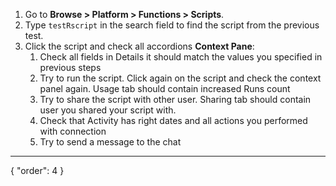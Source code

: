 1. Go to **Browse > Platform > Functions > Scripts**.
2. Type `testRscript` in the search field to find the script from the previous test.
3. Click the script and check all accordions **Context Pane**:
    1. Check all fields in Details it should match the values you specified in previous steps
    2. Try to run the script. Click again on the script and check the context panel again. Usage tab should contain
       increased Runs count
    3. Try to share the script with other user. Sharing tab should contain user you shared your script with.
    5. Check that Activity has right dates and all actions you performed with connection
    6. Try to send a message to the chat

---
{
"order": 4
}
